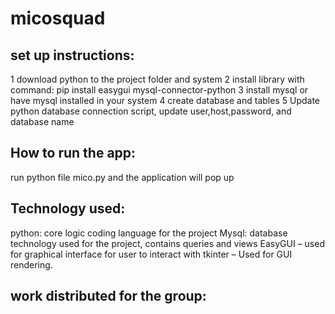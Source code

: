 # micosquad

## set up instructions:

1 download python to the project folder and system
2 install library with command: pip install easygui mysql-connector-python
3 install mysql or have mysql installed in your system
4 create database and tables
5 Update python database connection script, update user,host,password, and database name

## How to run the app:
run python file mico.py and the application will pop up 

## Technology used:
python: core logic coding language for the project
Mysql: database technology used for the project, contains queries and views
EasyGUI – used for graphical interface for user to interact with
tkinter – Used for GUI rendering.

## work distributed for the group:



